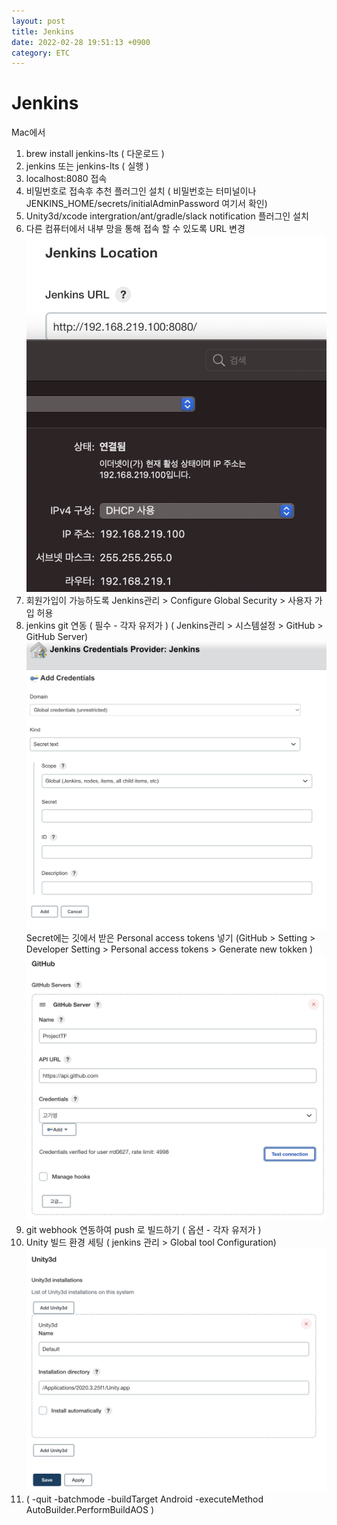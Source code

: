```yaml
---
layout: post
title: Jenkins
date: 2022-02-28 19:51:13 +0900
category: ETC
---
```

# Jenkins

Mac에서

1. brew install jenkins-lts   ( 다운로드 )
1. jenkins 또는 jenkins-lts ( 실행 )
1. localhost:8080 접속
1. 비밀번호로 접속후 추천 플러그인 설치 ( 비밀번호는 터미널이나 JENKINS_HOME/secrets/initialAdminPassword 여기서 확인)
1. Unity3d/xcode intergration/ant/gradle/slack notification 플러그인 설치 
1. 다른 컴퓨터에서 내부 망을 통해 접속 할 수 있도록 URL 변경 ![](/assets/img/Unity/2022-03-03-22-20-40.png)  
1. 회원가입이 가능하도록 Jenkins관리 > Configure Global Security > 사용자 가입 허용
1. jenkins git 연동 ( 필수 - 각자 유저가 ) ( Jenkins관리 > 시스템설정 > GitHub > GitHub Server) ![](/assets/img/Unity/2022-03-03-23-01-43.png)  Secret에는 깃에서 받은 Personal access tokens 넣기  (GitHub > Setting > Developer Setting > Personal access tokens > Generate new tokken )  ![](/assets/img/Unity/2022-03-03-23-01-14.png)
1. git webhook 연동하여 push 로 빌드하기 ( 옵션 - 각자 유저가 )
1. Unity 빌드 환경 세팅 ( jenkins 관리 > Global tool Configuration) ![](/assets/img/Unity/2022-03-03-22-53-02.png)
1. ( -quit -batchmode -buildTarget Android -executeMethod AutoBuilder.PerformBuildAOS )